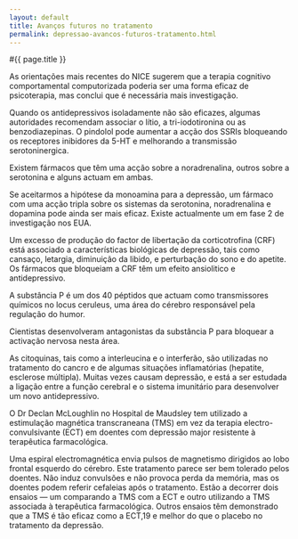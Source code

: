 ```yaml
---
layout: default
title: Avanços futuros no tratamento
permalink: depressao-avancos-futuros-tratamento.html
---
```


#{{ page.title }}

As orientações mais recentes do NICE sugerem que a terapia cognitivo comportamental computorizada poderia ser uma forma eficaz de psicoterapia, mas conclui que é necessária mais investigação.

Quando os antidepressivos isoladamente não são eficazes, algumas autoridades recomendam associar o lítio, a tri-iodotironina ou as benzodiazepinas. O pindolol pode aumentar a acção dos SSRIs bloqueando os receptores inibidores da 5-HT e melhorando a transmissão serotoninergica.

Existem fármacos que têm uma acção sobre a noradrenalina, outros sobre a serotonina e alguns actuam em ambas.

Se aceitarmos a hipótese da monoamina para a depressão, um fármaco com uma acção tripla sobre os sistemas da serotonina, noradrenalina e dopamina pode ainda ser mais eficaz. Existe actualmente um em fase 2 de investigação nos EUA.

Um excesso de produção do factor de libertação da corticotrofina (CRF) está associado a características biológicas de depressão, tais como cansaço, letargia, diminuição da libido, e perturbação do sono e do apetite. Os fármacos que bloqueiam a CRF têm um efeito ansiolitico e antidepressivo.

A substância P é um dos 40 péptidos que actuam como transmissores químicos no locus ceruleus, uma área do cérebro responsável pela regulação do humor.

Cientistas desenvolveram antagonistas da substância P para bloquear a activação nervosa nesta área.

As citoquinas, tais como a interleucina e o interferão, são utilizadas no tratamento do cancro e de algumas situações inflamatórias (hepatite, esclerose múltipla). Muitas vezes causam depressão, e está a ser estudada a ligação entre a função cerebral e o sistema imunitário para desenvolver um novo antidepressivo.

O Dr Declan McLoughlin no Hospital de Maudsley tem utilizado a estimulação magnética transcraneana (TMS) em vez da terapia electro-convulsivante (ECT) em doentes com depressão major resistente à terapêutica farmacológica.

Uma espiral electromagnética envia pulsos de magnetismo dirigidos ao lobo frontal esquerdo do cérebro. Este tratamento parece ser bem tolerado pelos doentes. Não induz convulsões e não provoca perda da memória, mas os doentes podem referir cefaleias após o tratamento. Estão a decorrer dois ensaios — um comparando a TMS com a ECT e outro utilizando a TMS associada à terapêutica farmacológica. Outros ensaios têm demonstrado que a TMS é tão eficaz como a ECT,19 e melhor do que o placebo no tratamento da depressão.
